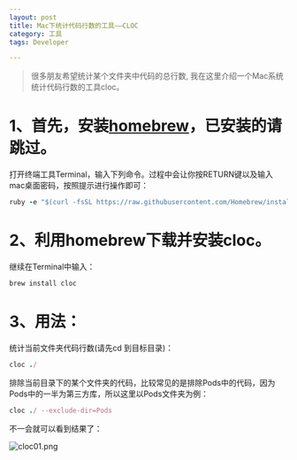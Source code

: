 ```yaml
---
layout: post
title: Mac下统计代码行数的工具——CLOC
category: 工具
tags: Developer

---
```


> 很多朋友希望统计某个文件夹中代码的总行数, 我在这里介绍一个Mac系统统计代码行数的工具cloc。

# 1、首先，安装[homebrew](http://brew.sh/index_zh-cn.html)，已安装的请跳过。

打开终端工具Terminal，输入下列命令。过程中会让你按RETURN键以及输入mac桌面密码，按照提示进行操作即可：

```ruby
ruby -e "$(curl -fsSL https://raw.githubusercontent.com/Homebrew/install/master/install)"
```

# 2、利用homebrew下载并安装cloc。

继续在Terminal中输入：

```ruby
brew install cloc
```

# 3、用法：

统计当前文件夹代码行数(请先cd 到目标目录)：

```ruby
cloc ./
```

排除当前目录下的某个文件夹的代码，比较常见的是排除Pods中的代码，因为Pods中的一半为第三方库，所以这里以Pods文件夹为例：

```ruby
cloc ./ --exclude-dir=Pods
```

不一会就可以看到结果了：

![cloc01.png](http://wx1.sinaimg.cn/large/007ozevdgy1fwx2i0jrgtj30vi0jw0vl.jpg)


